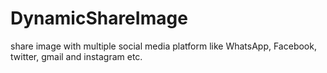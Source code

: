 # DynamicShareImage
share image with  multiple social media platform like WhatsApp, Facebook, twitter, gmail and instagram etc.
